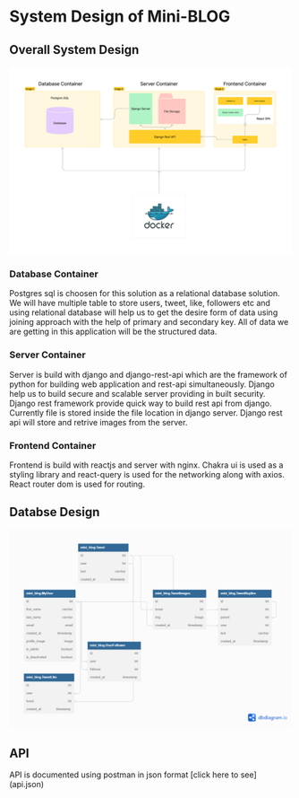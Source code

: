# System Design of Mini-BLOG

## Overall System Design

![system_design](./system-design.png)

### Database Container

Postgres sql is choosen for this solution as a relational database solution. We will have multiple table to store users, tweet, like, followers etc and using relational database will help us to get the desire form of data using joining approach with the help of primary and secondary key. All of data we are getting in this application will be the structured data.

### Server Container

Server is build with django and django-rest-api which are the framework of python for building web application and rest-api simultaneously. Django help us to build secure and scalable server providing in built security. Django rest framework provide quick way to build rest api from django. Currently file is stored inside the file location in django server. Django rest api will store and retrive images from the server.

### Frontend Container

Frontend is build with reactjs and server with nginx. Chakra ui is used as a styling library and react-query is used for the networking along with axios. React router dom is used for routing.

## Databse Design

![system_design](./database.png)

## API

API is documented using postman in json format [click here to see] (api.json)
